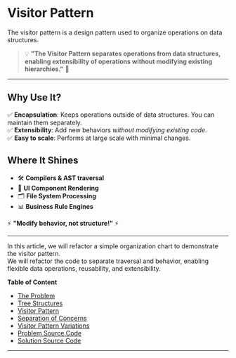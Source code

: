 # Visitor Pattern

The visitor pattern is a design pattern used to organize operations on data structures.

> 💡 **"The Visitor Pattern separates operations from data structures, enabling extensibility of operations without modifying existing hierarchies."** 🚀

---

## Why Use It?

✅ **Encapsulation**: Keeps operations outside of data structures. You can maintain them separately.  
✅ **Extensibility**: Add new behaviors _without modifying existing code_.  
✅ **Easy to scale**: Performs at large scale with minimal changes.

## Where It Shines

- 🛠 **Compilers & AST traversal**
- 🎨 **UI Component Rendering**
- 🗂 **File System Processing**
- 📊 **Business Rule Engines**

⚡ **"Modify behavior, not structure!"** ⚡

---

In this article, we will refactor a simple organization chart to demonstrate the visitor pattern.  
We will refactor the code to separate traversal and behavior, enabling flexible data operations, reusability, and extensibility.

**Table of Content**

- [The Problem](./docs/problem.md)
- [Tree Structures](./docs/tree-structures.md)
- [Visitor Pattern](./docs/visitor-pattern.md)
- [Separation of Concerns](./docs/separation-of-concerns.md)
- [Visitor Pattern Variations](./docs/visitor-pattern-variations.md)
- [Problem Source Code](./docs/src/problem)
- [Solution Source Code](./docs/src/solution)

---
